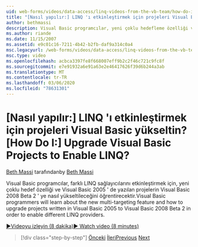 ```yaml
---
uid: web-forms/videos/data-access/linq-videos-from-the-vb-team/how-do-i-upgrade-visual-basic-projects-to-enable-linq
title: "[Nasıl yapılır:] LINQ 'ı etkinleştirmek için projeleri Visual Basic yükseltin? | Microsoft Docs"
author: bethmassi
description: Visual Basic programcılar, yeni çoklu hedefleme özelliği ve Visual Basic 2005 ' de yazılan projelerin Visual Basic 2008 Beta sürümüne nasıl yükseltileceğini öğrenmektedir...
ms.author: riande
ms.date: 11/15/2007
ms.assetid: e9c01c16-7211-4b42-b2fb-daf9a314c0a4
msc.legacyurl: /web-forms/videos/data-access/linq-videos-from-the-vb-team/how-do-i-upgrade-visual-basic-projects-to-enable-linq
msc.type: video
ms.openlocfilehash: acbca3397fe8f668007eff9b2c2f46c721c9fc8f
ms.sourcegitcommit: e7e91932a6e91a63e2e46417626f39d6b244a3ab
ms.translationtype: MT
ms.contentlocale: tr-TR
ms.lasthandoff: 03/06/2020
ms.locfileid: "78631301"
---
```

# <a name="how-do-i-upgrade-visual-basic-projects-to-enable-linq"></a><span data-ttu-id="0edc4-104">[Nasıl yapılır:] LINQ 'ı etkinleştirmek için projeleri Visual Basic yükseltin?</span><span class="sxs-lookup"><span data-stu-id="0edc4-104">[How Do I:] Upgrade Visual Basic Projects to Enable LINQ?</span></span>

<span data-ttu-id="0edc4-105">[Beth Massi](https://github.com/bethmassi) tarafından</span><span class="sxs-lookup"><span data-stu-id="0edc4-105">by [Beth Massi](https://github.com/bethmassi)</span></span>

<span data-ttu-id="0edc4-106">Visual Basic programcılar, farklı LINQ sağlayıcılarını etkinleştirmek için, yeni çoklu hedef özelliği ve Visual Basic 2005 ' de yazılan projelerin Visual Basic 2008 Beta 2 ' ye nasıl yükseltileceğini öğrentirecektir.</span><span class="sxs-lookup"><span data-stu-id="0edc4-106">Visual Basic programmers will learn about the new multi-targeting feature and how to upgrade projects written in Visual Basic 2005 to Visual Basic 2008 Beta 2 in order to enable different LINQ providers.</span></span>

[<span data-ttu-id="0edc4-107">&#9654;Videoyu izleyin (8 dakika)</span><span class="sxs-lookup"><span data-stu-id="0edc4-107">&#9654; Watch video (8 minutes)</span></span>](https://channel9.msdn.com/Blogs/ASP-NET-Site-Videos/how-do-i-upgrade-visual-basic-projects-to-enable-linq)

> [!div class="step-by-step"]
> <span data-ttu-id="0edc4-108">[Önceki](how-do-i-perform-group-and-aggregate-queries.md)
> [İleri](how-do-i-get-started-with-linq-to-xml.md)</span><span class="sxs-lookup"><span data-stu-id="0edc4-108">[Previous](how-do-i-perform-group-and-aggregate-queries.md)
[Next](how-do-i-get-started-with-linq-to-xml.md)</span></span>
